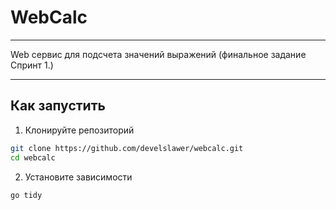 # WebCalc

---

Web сервис для подсчета значений выражений (финальное задание Спринт 1.)

---

## Как запустить
1. Клонируйте репозиторий
```bash
git clone https://github.com/develslawer/webcalc.git
cd webcalc
```
2. Установите зависимости
```bash
go tidy
```
